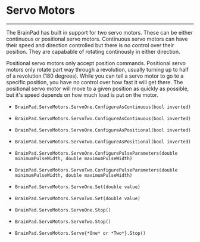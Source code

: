 # Servo Motors
---
The BrainPad has built in support for two servo motors. These can be either continuous or positional servo motors. Continuous servo motors can have their speed and direction controlled but there is no control over their position. They are capabable of rotating continously in either direction.

Positional servo motors only accept position commands. Positional servo motors only rotate part way through a revolution, usually turning up to half of a revolution (180 degrees). While you can tell a servo motor to go to a specific position, you have no control over how fast it will get there. The positional servo motor will move to a given position as quickly as possible, but it's speed depends on how much load is put on the motor.

* `BrainPad.ServoMotors.ServoOne.ConfigureAsContinuous(bool inverted)`

* `BrainPad.ServoMotors.ServoTwo.ConfigureAsContinuous(bool inverted)` 

* `BrainPad.ServoMotors.ServoOne.ConfigureAsPositional(bool inverted)`

* `BrainPad.ServoMotors.ServoTwo.ConfigureAsPositional(bool inverted)`

* `BrainPad.ServoMotors.ServoOne.ConfigurePulseParameters(double minimumPulseWidth, double maximumPulseWidth)`

* `BrainPad.ServoMotors.ServoTwo.ConfigurePulseParameters(double minimumPulseWidth, double maximumPulseWidth)`

* `BrainPad.ServoMotors.ServoOne.Set(double value)`

* `BrainPad.ServoMotors.ServoTwo.Set(double value)`

* `BrainPad.ServoMotors.ServoOne.Stop()`

* `BrainPad.ServoMotors.ServoTwo.Stop()`

* `BrainPad.ServoMotors.Servo{*One* or *Two*}.Stop()`